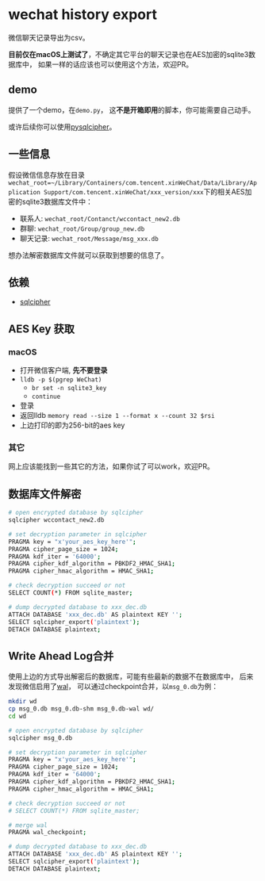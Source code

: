 # wechat history export

微信聊天记录导出为csv。

**目前仅在macOS上测试了**，不确定其它平台的聊天记录也在AES加密的sqlite3数据库中，
如果一样的话应该也可以使用这个方法，欢迎PR。

## demo

提供了一个demo，在`demo.py`，
这**不是开箱即用**的脚本，你可能需要自己动手。

或许后续你可以使用[pysqlcipher](https://github.com/leapcode/pysqlcipher)。

## 一些信息

假设微信信息存放在目录`wechat_root=~/Library/Containers/com.tencent.xinWeChat/Data/Library/Application Support/com.tencent.xinWeChat/xxx_version/xxx`下的相关AES加密的sqlite3数据库文件中：

- 联系人: `wechat_root/Contanct/wccontact_new2.db`
- 群聊: `wechat_root/Group/group_new.db`
- 聊天记录: `wechat_root/Message/msg_xxx.db`

想办法解密数据库文件就可以获取到想要的信息了。

## 依赖

- [sqlcipher](https://github.com/sqlcipher/sqlcipher)

## AES Key 获取

### macOS

- 打开微信客户端, **先不要登录**
- `lldb -p $(pgrep WeChat)`
    - `br set -n sqlite3_key`
    - `continue`
- 登录
- 返回lldb `memory read --size 1 --format x --count 32 $rsi`
- 上边打印的即为256-bit的aes key

### 其它

网上应该能找到一些其它的方法，如果你试了可以work，欢迎PR。

## 数据库文件解密

```sh
# open encrypted database by sqlcipher
sqlcipher wccontact_new2.db

# set decryption parameter in sqlcipher
PRAGMA key = "x'your_aes_key_here'";
PRAGMA cipher_page_size = 1024;
PRAGMA kdf_iter = '64000';
PRAGMA cipher_kdf_algorithm = PBKDF2_HMAC_SHA1;
PRAGMA cipher_hmac_algorithm = HMAC_SHA1;

# check decryption succeed or not
SELECT COUNT(*) FROM sqlite_master;

# dump decrypted database to xxx_dec.db
ATTACH DATABASE 'xxx_dec.db' AS plaintext KEY '';
SELECT sqlcipher_export('plaintext');
DETACH DATABASE plaintext;
```

## Write Ahead Log合并

使用上边的方式导出解密后的数据库，可能有些最新的数据不在数据库中，
后来发现微信启用了[wal](https://www.sqlite.org/wal.html)，
可以通过checkpoint合并，以`msg_0.db`为例：

```sh
mkdir wd
cp msg_0.db msg_0.db-shm msg_0.db-wal wd/
cd wd

# open encrypted database by sqlcipher
sqlcipher msg_0.db

# set decryption parameter in sqlcipher
PRAGMA key = "x'your_aes_key_here'";
PRAGMA cipher_page_size = 1024;
PRAGMA kdf_iter = '64000';
PRAGMA cipher_kdf_algorithm = PBKDF2_HMAC_SHA1;
PRAGMA cipher_hmac_algorithm = HMAC_SHA1;

# check decryption succeed or not
# SELECT COUNT(*) FROM sqlite_master;

# merge wal
PRAGMA wal_checkpoint;

# dump decrypted database to xxx_dec.db
ATTACH DATABASE 'xxx_dec.db' AS plaintext KEY '';
SELECT sqlcipher_export('plaintext');
DETACH DATABASE plaintext;
```
